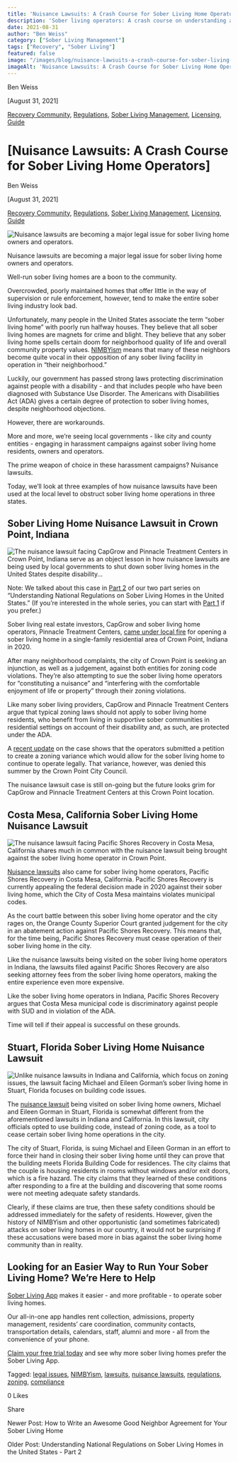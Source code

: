 ```yaml
---
title: 'Nuisance Lawsuits: A Crash Course for Sober Living Home Operators'
description: 'Sober living operators: A crash course on understanding and responding to nuisance lawsuits. Learn how to protect your facility.'
date: 2021-08-31
author: "Ben Weiss"
category: ["Sober Living Management"]
tags: ["Recovery", "Sober Living"]
featured: false
image: "/images/blog/nuisance-lawsuits-a-crash-course-for-sober-living-home-operators/Screen_Shot_2021-08-26_at_2.25.35_PM.png"
imageAlt: 'Nuisance Lawsuits: A Crash Course for Sober Living Home Operators'
---
```


Ben Weiss

[August 31, 2021]

[Recovery Community](/sober-living-app-blog/category/Recovery+Community), [Regulations](/sober-living-app-blog/category/Regulations), [Sober Living Management](/sober-living-app-blog/category/Sober+Living+Management), [Licensing](/sober-living-app-blog/category/Licensing), [Guide](/sober-living-app-blog/category/Guide)

#  [Nuisance Lawsuits: A Crash Course for Sober Living Home Operators]

Ben Weiss

[August 31, 2021]

[Recovery Community](/sober-living-app-blog/category/Recovery+Community), [Regulations](/sober-living-app-blog/category/Regulations), [Sober Living Management](/sober-living-app-blog/category/Sober+Living+Management), [Licensing](/sober-living-app-blog/category/Licensing), [Guide](/sober-living-app-blog/category/Guide)

![Nuisance lawsuits are becoming a major legal issue for sober living home owners and operators.](/images/blog/nuisance-lawsuits-a-crash-course-for-sober-living-home-operators/Screen_Shot_2021-08-26_at_2.26.17_PM.png)

Nuisance lawsuits are becoming a major legal issue for sober living home owners and operators. 

Well-run sober living homes are a boon to the community. 

Overcrowded, poorly maintained homes that offer little in the way of supervision or rule enforcement, however, tend to make the entire sober living industry look bad.

Unfortunately, many people in the United States associate the term “sober living home” with poorly run halfway houses. They believe that all sober living homes are magnets for crime and blight. They believe that any sober living home spells certain doom for neighborhood quality of life and overall community property values. [NIMBYism](https://soberlivingapp.com/sober-living-app-blog/2019/11/19/dealing-with-nimbys-at-your-sober-living-housenbsp) means that many of these neighbors become quite vocal in their opposition of any sober living facility in operation in “their neighborhood.”

Luckily, our government has passed strong laws protecting discrimination against people with a disability - and that includes people who have been diagnosed with Substance Use Disorder. The Americans with Disabilities Act (ADA) gives a certain degree of protection to sober living homes, despite neighborhood objections. 

However, there are workarounds. 

More and more, we’re seeing local governments - like city and county entities - engaging in harassment campaigns against sober living home residents, owners and operators. 

The prime weapon of choice in these harassment campaigns? Nuisance lawsuits. 

Today, we’ll look at three examples of how nuisance lawsuits have been used at the local level to obstruct sober living home operations in three states. 

## Sober Living Home Nuisance Lawsuit in Crown Point, Indiana 

![The nuisance lawsuit facing CapGrow and Pinnacle Treatment Centers in Crown Point, Indiana serve as an object lesson in how nuisance lawsuits are being used by local governments to shut down sober living homes in the United States despite disability…](/images/blog/nuisance-lawsuits-a-crash-course-for-sober-living-home-operators/Screen_Shot_2021-08-26_at_2.24.44_PM.png)

Note: We talked about this case in [Part 2](../17/understanding-national-regulations-on-sober-living-homes-in-the-united-states-part-2.html) of our two part series on “Understanding National Regulations on Sober Living Homes in the United States.” (If you’re interested in the whole series, you can start with [Part 1](https://soberlivingapp.com/sober-living-app-blog/2021/8/3/understanding-national-regulations-on-sober-living-homes-in-the-united-states-part-1) if you prefer.)

Sober living real estate investors, CapGrow and sober living home operators, Pinnacle Treatment Centers, [came under local fire](https://www.nwitimes.com/news/halfway-house-amid-crown-point-family-homes-angers-residents-prompts-city-lawsuit/article_3f3eb707-5ca0-5949-96e1-ab986d74d4ab.html) for opening a sober living home in a single-family residential area of Crown Point, Indiana in 2020. 

After many neighborhood complaints, the city of Crown Point is seeking an injunction, as well as a judgement, against both entities for zoning code violations. They’re also attempting to sue the sober living home operators for “constituting a nuisance” and “interfering with the comfortable enjoyment of life or property” through their zoning violations. 

Like many sober living providers, CapGrow and Pinnacle Treatment Centers argue that typical zoning laws should not apply to sober living home residents, who benefit from living in supportive sober communities in residential settings on account of their disability and, as such, are protected under the ADA.

A [recent update](https://www.nwitimes.com/news/local/council-denies-request-for-recovery-home-in-crown-point-subdivision/article_4640298f-b424-5a7a-8f1d-a305fb442a17.html) on the case shows that the operators submitted a petition to create a zoning variance which would allow for the sober living home to continue to operate legally. That variance, however, was denied this summer by the Crown Point City Council. 

The nuisance lawsuit case is still on-going but the future looks grim for CapGrow and Pinnacle Treatment Centers at this Crown Point location.

## Costa Mesa, California Sober Living Home Nuisance Lawsuit

![The nuisance lawsuit facing Pacific Shores Recovery in Costa Mesa, California shares much in common with the nuisance lawsuit being brought against the sober living home operator in Crown Point.](/images/blog/nuisance-lawsuits-a-crash-course-for-sober-living-home-operators/Screen_Shot_2021-08-26_at_2.25.15_PM.png)

[Nuisance lawsuits](https://www.latimes.com/socal/daily-pilot/news/story/2020-04-03/costa-mesa-wins-sober-living-home-lawsuit) also came for sober living home operators, Pacific Shores Recovery in Costa Mesa, California. Pacific Shores Recovery is currently appealing the federal decision made in 2020 against their sober living home, which the City of Costa Mesa maintains violates municipal codes.

As the court battle between this sober living home operator and the city rages on, the Orange County Superior Court granted judgement for the city in an abatement action against Pacific Shores Recovery. This means that, for the time being, Pacific Shores Recovery must cease operation of their sober living home in the city. 

Like the nuisance lawsuits being visited on the sober living home operators in Indiana, the lawsuits filed against Pacific Shores Recovery are also seeking attorney fees from the sober living home operators, making the entire experience even more expensive. 

Like the sober living home operators in Indiana, Pacific Shores Recovery argues that Costa Mesa municipal code is discriminatory against people with SUD and in violation of the ADA. 

Time will tell if their appeal is successful on these grounds. 

## Stuart, Florida Sober Living Home Nuisance Lawsuit 

![Unlike nuisance lawsuits in Indiana and California, which focus on zoning issues, the lawsuit facing Michael and Eileen Gorman’s sober living home in Stuart, Florida focuses on building code issues.](/images/blog/nuisance-lawsuits-a-crash-course-for-sober-living-home-operators/Screen_Shot_2021-08-26_at_2.25.35_PM.png)

The [nuisance lawsuit](https://www.tcpalm.com/story/news/local/shaping-our-future/2017/04/05/stuart-sue-sober-home-buildings-owners-latest-lawsuit-involving-site/99883040/) being visited on sober living home owners, Michael and Eileen Gorman in Stuart, Florida is somewhat different from the aforementioned lawsuits in Indiana and California. In this lawsuit, city officials opted to use building code, instead of zoning code, as a tool to cease certain sober living home operations in the city. 

The city of Stuart, Florida, is suing Michael and Eileen Gorman in an effort to force their hand in closing their sober living home until they can prove that the building meets Florida Building Code for residences. The city claims that the couple is housing residents in rooms without windows and/or exit doors, which is a fire hazard. The city claims that they learned of these conditions after responding to a fire at the building and discovering that some rooms were not meeting adequate safety standards. 

Clearly, if these claims are true, then these safety conditions should be addressed immediately for the safety of residents. However, given the history of NIMBYism and other opportunistic (and sometimes fabricated) attacks on sober living homes in our country, it would not be surprising if these accusations were based more in bias against the sober living home community than in reality. 

## Looking for an Easier Way to Run Your Sober Living Home? We’re Here to Help 

[Sober Living App](/) makes it easier - and more profitable - to operate sober living homes. 

Our all-in-one app handles rent collection, admissions, property management, residents’ care coordination, community contacts, transportation details, calendars, staff, alumni and more - all from the convenience of your phone. 

[Claim your free trial today](https://behavehealth.com/get-started) and see why more sober living homes prefer the Sober Living App.

Tagged: [legal issues](/sober-living-app-blog/tag/legal+issues), [NIMBYism](/sober-living-app-blog/tag/NIMBYism), [lawsuits](/sober-living-app-blog/tag/lawsuits), [nuisance lawsuits](/sober-living-app-blog/tag/nuisance+lawsuits), [regulations](/sober-living-app-blog/tag/regulations), [zoning](/sober-living-app-blog/tag/zoning), [compliance](https://soberlivingapp.com/sober-living-app-blog/tag/compliance)

0 Likes

Share

Newer Post: How to Write an Awesome Good Neighbor Agreement for Your Sober Living Home

Older Post: Understanding National Regulations on Sober Living Homes in the United States - Part 2